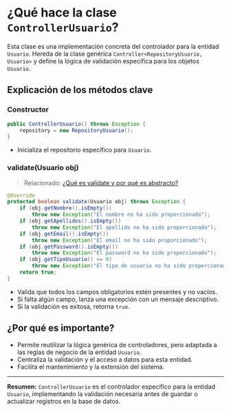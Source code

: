 # ¿Qué hace la clase `ControllerUsuario`?

Esta clase es una implementación concreta del controlador para la entidad `Usuario`. Hereda de la clase genérica `Controller<RepositoryUsuario, Usuario>` y define la lógica de validación específica para los objetos `Usuario`.

## Explicación de los métodos clave

### Constructor
```java
public ControllerUsuario() throws Exception {
    repository = new RepositoryUsuario();
}
```
- Inicializa el repositorio específico para `Usuario`.

### validate(Usuario obj)
> Relacionado: [¿Qué es validate y por qué es abstracto?](CONTROLLER/ABSTRACTS/ValidateMetodoExplicacion.md)
```java
@Override
protected boolean validate(Usuario obj) throws Exception {
    if (obj.getNombre().isEmpty())
        throw new Exception("El nombre no ha sido proporcionado");
    if (obj.getApellidos().isEmpty())
        throw new Exception("El apellido no ha sido proporcionado");
    if (obj.getEmail().isEmpty())
        throw new Exception("El email no ha sido proporcionado");
    if (obj.getPassword().isEmpty())
        throw new Exception("El password no ha sido proporcionado");
    if (obj.getTipoUsuario() <= 0)
        throw new Exception("El tipo de usuario no ha sido proporcionado");
    return true;
}
```
- Valida que todos los campos obligatorios estén presentes y no vacíos.
- Si falta algún campo, lanza una excepción con un mensaje descriptivo.
- Si la validación es exitosa, retorna `true`.

## ¿Por qué es importante?
- Permite reutilizar la lógica genérica de controladores, pero adaptada a las reglas de negocio de la entidad `Usuario`.
- Centraliza la validación y el acceso a datos para esta entidad.
- Facilita el mantenimiento y la extensión del sistema.

---

**Resumen:**
`ControllerUsuario` es el controlador específico para la entidad `Usuario`, implementando la validación necesaria antes de guardar o actualizar registros en la base de datos.
